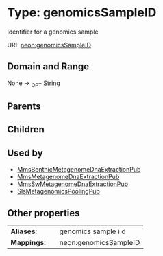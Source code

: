 
# Type: genomicsSampleID


Identifier for a genomics sample

URI: [neon:genomicsSampleID](https://data.neonscience.org/genomicsSampleID)


## Domain and Range

None ->  <sub>OPT</sub> [String](types/String.md)

## Parents


## Children


## Used by

 * [MmsBenthicMetagenomeDnaExtractionPub](MmsBenthicMetagenomeDnaExtractionPub.md)
 * [MmsMetagenomeDnaExtractionPub](MmsMetagenomeDnaExtractionPub.md)
 * [MmsSwMetagenomeDnaExtractionPub](MmsSwMetagenomeDnaExtractionPub.md)
 * [SlsMetagenomicsPoolingPub](SlsMetagenomicsPoolingPub.md)

## Other properties

|  |  |  |
| --- | --- | --- |
| **Aliases:** | | genomics sample i d |
| **Mappings:** | | neon:genomicsSampleID |

